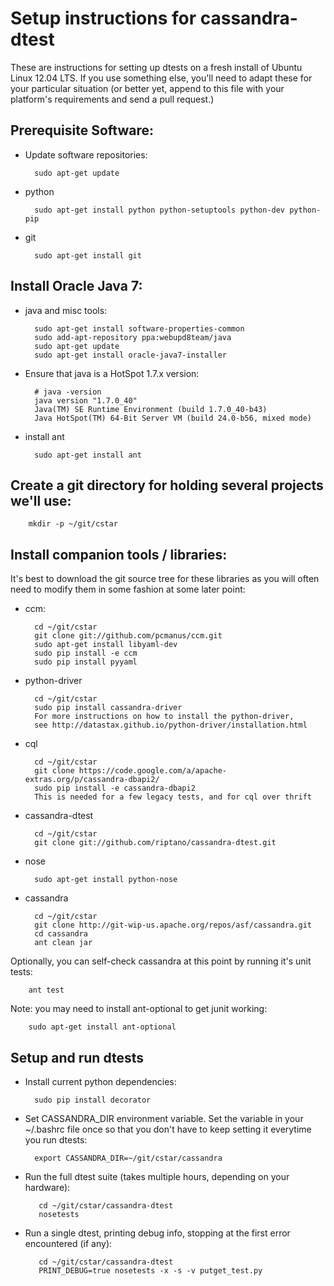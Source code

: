 Setup instructions for cassandra-dtest
======================================

These are instructions for setting up dtests on a fresh install of Ubuntu Linux 12.04 LTS. If you use something else, you'll need to adapt these for your particular situation (or better yet, append to this file with your platform's requirements and send a pull request.)

## Prerequisite Software:
* Update software repositories:

        sudo apt-get update

* python

        sudo apt-get install python python-setuptools python-dev python-pip

* git

        sudo apt-get install git

## Install Oracle Java 7:
* java and misc tools:

        sudo apt-get install software-properties-common
        sudo add-apt-repository ppa:webupd8team/java
        sudo apt-get update
        sudo apt-get install oracle-java7-installer

* Ensure that java is a HotSpot 1.7.x version:

        # java -version
        java version "1.7.0_40"
        Java(TM) SE Runtime Environment (build 1.7.0_40-b43)
        Java HotSpot(TM) 64-Bit Server VM (build 24.0-b56, mixed mode)

* install ant

        sudo apt-get install ant

## Create a git directory for holding several projects we'll use:

        mkdir -p ~/git/cstar

## Install companion tools / libraries:
It's best to download the git source tree for these libraries as you
will often need to modify them in some fashion at some later point:

* ccm:

        cd ~/git/cstar
        git clone git://github.com/pcmanus/ccm.git
        sudo apt-get install libyaml-dev
        sudo pip install -e ccm
        sudo pip install pyyaml

* python-driver

        cd ~/git/cstar
        sudo pip install cassandra-driver
        For more instructions on how to install the python-driver,
        see http://datastax.github.io/python-driver/installation.html

* cql

        cd ~/git/cstar
        git clone https://code.google.com/a/apache-extras.org/p/cassandra-dbapi2/
        sudo pip install -e cassandra-dbapi2
        This is needed for a few legacy tests, and for cql over thrift

* cassandra-dtest

        cd ~/git/cstar
        git clone git://github.com/riptano/cassandra-dtest.git

* nose

        sudo apt-get install python-nose

* cassandra

        cd ~/git/cstar
        git clone http://git-wip-us.apache.org/repos/asf/cassandra.git
        cd cassandra
        ant clean jar

 Optionally, you can self-check cassandra at this point by running
 it's unit tests:

        ant test

 Note: you may need to install ant-optional to get junit working:

        sudo apt-get install ant-optional

## Setup and run dtests
* Install current python dependencies:

        sudo pip install decorator

* Set CASSANDRA_DIR environment variable.
  Set the variable in your ~/.bashrc file once so that you don't have to keep setting it everytime you run dtests:

        export CASSANDRA_DIR=~/git/cstar/cassandra

* Run the full dtest suite (takes multiple hours, depending on your hardware):

         cd ~/git/cstar/cassandra-dtest
         nosetests

* Run a single dtest, printing debug info, stopping at the first error encountered (if any):

         cd ~/git/cstar/cassandra-dtest
         PRINT_DEBUG=true nosetests -x -s -v putget_test.py

